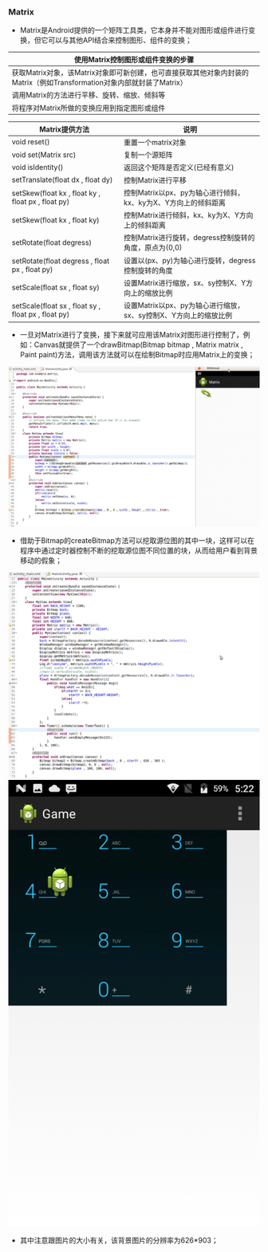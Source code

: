 ### Matrix
+ Matrix是Android提供的一个矩阵工具类，它本身并不能对图形或组件进行变换，但它可以与其他API结合来控制图形、组件的变换；

|使用Matrix控制图形或组件变换的步骤|
|------|
|获取Matrix对象，该Matrix对象即可新创建，也可直接获取其他对象内封装的Matrix（例如Transformation对象内部就封装了Matrix）|
|调用Matrix的方法进行平移、旋转、缩放、倾斜等|
|将程序对Matrix所做的变换应用到指定图形或组件|

|Matrix提供方法|说明|
|------|------|
|void reset()|重置一个matrix对象|
|void set(Matrix src)|复制一个源矩阵|
|void isIdentity()|返回这个矩阵是否定义(已经有意义)|
|setTranslate(float dx , float dy)|控制Matrix进行平移|
|setSkew(float kx , float ky , float px , float py)|控制Matrix以px、py为轴心进行倾斜，kx、ky为X、Y方向上的倾斜距离|
|setSkew(float kx , float ky)|控制Matrix进行倾斜，kx、ky为X、Y方向上的倾斜距离|
|setRotate(float degress)|控制Matrix进行旋转，degress控制旋转的角度，原点为(0,0)|
|setRotate(float degress , float px , float py)|设置以(px、py)为轴心进行旋转，degress控制旋转的角度|
|setScale(float sx , float sy)|设置Matrix进行缩放，sx、sy控制X、Y方向上的缩放比例|
|setScale(float sx , float sy , float px , float py)|设置Matrix以px、py为轴心进行缩放，sx、sy控制X、Y方向上的缩放比例|

+ 一旦对Matrix进行了变换，接下来就可应用该Matrix对图形进行控制了，例如：Canvas就提供了一个drawBitmap(Bitmap bitmap , Matrix matrix , Paint paint)方法，调用该方法就可以在绘制Bitmap时应用Matrix上的变换；

![image](https://github.com/ningbaoqi/View/blob/master/gif/pic1-12.jpg)

+ 借助于Bitmap的createBitmap方法可以挖取源位图的其中一块，这样可以在程序中通过定时器控制不断的挖取源位图不同位置的块，从而给用户看到背景移动的假象；

![image](https://github.com/ningbaoqi/View/blob/master/gif/pic1-13.jpg)
![image](https://github.com/ningbaoqi/View/blob/master/gif/pic1-14.jpg)

+ 其中注意跟图片的大小有关，该背景图片的分辨率为626*903；
